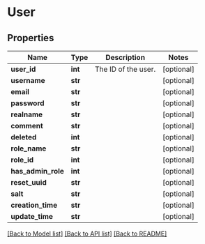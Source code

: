 # User

## Properties
Name | Type | Description | Notes
------------ | ------------- | ------------- | -------------
**user_id** | **int** | The ID of the user. | [optional] 
**username** | **str** |  | [optional] 
**email** | **str** |  | [optional] 
**password** | **str** |  | [optional] 
**realname** | **str** |  | [optional] 
**comment** | **str** |  | [optional] 
**deleted** | **int** |  | [optional] 
**role_name** | **str** |  | [optional] 
**role_id** | **int** |  | [optional] 
**has_admin_role** | **int** |  | [optional] 
**reset_uuid** | **str** |  | [optional] 
**salt** | **str** |  | [optional] 
**creation_time** | **str** |  | [optional] 
**update_time** | **str** |  | [optional] 

[[Back to Model list]](../README.md#documentation-for-models) [[Back to API list]](../README.md#documentation-for-api-endpoints) [[Back to README]](../README.md)


